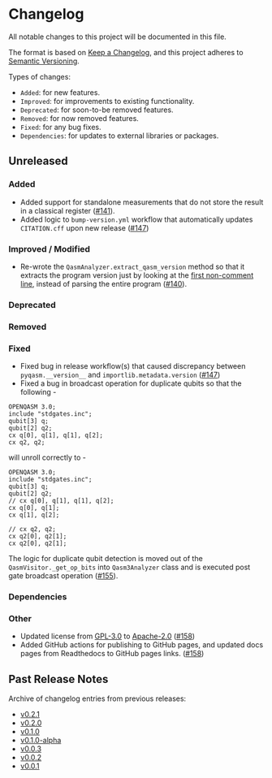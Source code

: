 # Changelog

All notable changes to this project will be documented in this file.

The format is based on [Keep a Changelog](https://keepachangelog.com/en/1.1.0/), and this project adheres to [Semantic Versioning](https://semver.org/spec/v2.0.0.html).

Types of changes:
- `Added`: for new features.
- `Improved`: for improvements to existing functionality.
- `Deprecated`: for soon-to-be removed features.
- `Removed`: for now removed features.
- `Fixed`: for any bug fixes.
- `Dependencies`: for updates to external libraries or packages.

## Unreleased

### Added
- Added support for standalone measurements that do not store the result in a classical register ([#141](https://github.com/qBraid/pyqasm/pull/141)).
- Added logic to `bump-version.yml` workflow that automatically updates `CITATION.cff` upon new release ([#147](https://github.com/qBraid/pyqasm/pull/147))

### Improved / Modified
- Re-wrote the `QasmAnalyzer.extract_qasm_version` method so that it extracts the program version just by looking at the [first non-comment line](https://github.com/openqasm/openqasm/blob/bb923eb9a84fdffe1ba6fc3c20d0b47a131523d9/source/language/comments.rst#version-string), instead of parsing the entire program ([#140](https://github.com/qBraid/pyqasm/pull/140)).

### Deprecated

### Removed

### Fixed
- Fixed bug in release workflow(s) that caused discrepancy between `pyqasm.__version__` and `importlib.metadata.version` ([#147](https://github.com/qBraid/pyqasm/pull/147))
- Fixed a bug in broadcast operation for duplicate qubits so that the following  - 

```qasm
OPENQASM 3.0;
include "stdgates.inc";
qubit[3] q;
qubit[2] q2;
cx q[0], q[1], q[1], q[2];
cx q2, q2;
```

will unroll correctly to - 

```qasm
OPENQASM 3.0;
include "stdgates.inc";
qubit[3] q;
qubit[2] q2;
// cx q[0], q[1], q[1], q[2];
cx q[0], q[1];
cx q[1], q[2];

// cx q2, q2;
cx q2[0], q2[1];
cx q2[0], q2[1];
```

The logic for duplicate qubit detection is moved out of the `QasmVisitor._get_op_bits` into `Qasm3Analyzer` class and is executed post gate broadcast operation ([#155](https://github.com/qBraid/pyqasm/pull/155)).

### Dependencies

### Other
- Updated license from [GPL-3.0](https://www.gnu.org/licenses/gpl-3.0.html) to [Apache-2.0](https://www.apache.org/licenses/LICENSE-2.0) ([#158](https://github.com/qBraid/pyqasm/pull/158))
- Added GitHub actions for publishing to GitHub pages, and updated docs pages from Readthedocs to GitHub pages links. ([#158](https://github.com/qBraid/pyqasm/pull/158))

## Past Release Notes

Archive of changelog entries from previous releases:

- [v0.2.1](https://github.com/qBraid/pyqasm/releases/tag/v0.2.1)
- [v0.2.0](https://github.com/qBraid/pyqasm/releases/tag/v0.2.0)
- [v0.1.0](https://github.com/qBraid/pyqasm/releases/tag/v0.1.0)
- [v0.1.0-alpha](https://github.com/qBraid/pyqasm/releases/tag/v0.1.0-alpha)
- [v0.0.3](https://github.com/qBraid/pyqasm/releases/tag/v0.0.3)
- [v0.0.2](https://github.com/qBraid/pyqasm/releases/tag/v0.0.2)
- [v0.0.1](https://github.com/qBraid/pyqasm/releases/tag/v0.0.1)
